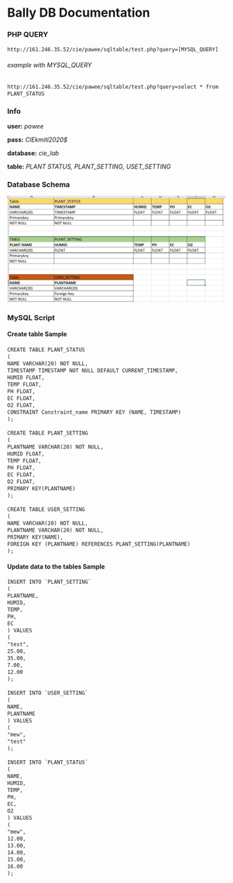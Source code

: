 # **Bally** DB Documentation

### PHP QUERY

```http
http://161.246.35.52/cie/pawee/sqltable/test.php?query=[MYSQL_QUERY]
```

###### example with MYSQL_QUERY

```http
http://161.246.35.52/cie/pawee/sqltable/test.php?query=select * from PLANT_STATUS
```



### Info

**user:** *pawee*

**pass:** *CIEkmitl2020$*

**database:** *cie_lab*

**table:** *PLANT STATUS, PLANT_SETTING, USET_SETTING*



### Database Schema

![Bally_DB_Pic](./Bally_DB_Pic.JPG)

### MySQL Script

#### Create table Sample

```mysql
CREATE TABLE PLANT_STATUS
(
NAME VARCHAR(20) NOT NULL,
TIMESTAMP TIMESTAMP NOT NULL DEFAULT CURRENT_TIMESTAMP,
HUMID FLOAT,
TEMP FLOAT,
PH FLOAT,
EC FLOAT,
O2 FLOAT,
CONSTRAINT Constraint_name PRIMARY KEY (NAME, TIMESTAMP)
);

CREATE TABLE PLANT_SETTING
(
PLANTNAME VARCHAR(20) NOT NULL,
HUMID FLOAT,
TEMP FLOAT,	
PH FLOAT,
EC FLOAT,
O2 FLOAT,
PRIMARY KEY(PLANTNAME)
);

CREATE TABLE USER_SETTING
(
NAME VARCHAR(20) NOT NULL,
PLANTNAME VARCHAR(20) NOT NULL,
PRIMARY KEY(NAME),
FOREIGN KEY (PLANTNAME) REFERENCES PLANT_SETTING(PLANTNAME)
);

```

#### Update data to the tables Sample

```mysql
INSERT INTO `PLANT_SETTING`
(
PLANTNAME,
HUMID,
TEMP,
PH,
EC
) VALUES 
(
"test",
25.00,
35.00,
7.00,
12.00
);

INSERT INTO `USER_SETTING`
(
NAME,
PLANTNAME
) VALUES 
(
"mew",
"test"
);

INSERT INTO `PLANT_STATUS`
(
NAME,
HUMID,
TEMP,
PH,
EC,
O2
) VALUES 
(
"mew",
12.00,
13.00,
14.00,
15.00,
16.00
);
```

